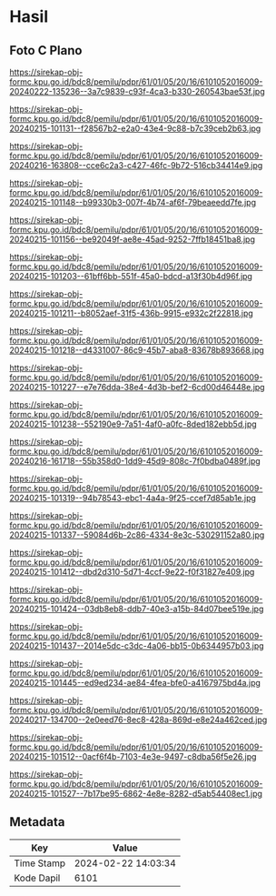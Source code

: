 # Hasil

## Foto C Plano

https://sirekap-obj-formc.kpu.go.id/bdc8/pemilu/pdpr/61/01/05/20/16/6101052016009-20240222-135236--3a7c9839-c93f-4ca3-b330-260543bae53f.jpg

https://sirekap-obj-formc.kpu.go.id/bdc8/pemilu/pdpr/61/01/05/20/16/6101052016009-20240215-101131--f28567b2-e2a0-43e4-9c88-b7c39ceb2b63.jpg

https://sirekap-obj-formc.kpu.go.id/bdc8/pemilu/pdpr/61/01/05/20/16/6101052016009-20240216-163808--cce6c2a3-c427-46fc-9b72-516cb34414e9.jpg

https://sirekap-obj-formc.kpu.go.id/bdc8/pemilu/pdpr/61/01/05/20/16/6101052016009-20240215-101148--b99330b3-007f-4b74-af6f-79beaeedd7fe.jpg

https://sirekap-obj-formc.kpu.go.id/bdc8/pemilu/pdpr/61/01/05/20/16/6101052016009-20240215-101156--be92049f-ae8e-45ad-9252-7ffb18451ba8.jpg

https://sirekap-obj-formc.kpu.go.id/bdc8/pemilu/pdpr/61/01/05/20/16/6101052016009-20240215-101203--61bff6bb-551f-45a0-bdcd-a13f30b4d96f.jpg

https://sirekap-obj-formc.kpu.go.id/bdc8/pemilu/pdpr/61/01/05/20/16/6101052016009-20240215-101211--b8052aef-31f5-436b-9915-e932c2f22818.jpg

https://sirekap-obj-formc.kpu.go.id/bdc8/pemilu/pdpr/61/01/05/20/16/6101052016009-20240215-101218--d4331007-86c9-45b7-aba8-83678b893668.jpg

https://sirekap-obj-formc.kpu.go.id/bdc8/pemilu/pdpr/61/01/05/20/16/6101052016009-20240215-101227--e7e76dda-38e4-4d3b-bef2-6cd00d46448e.jpg

https://sirekap-obj-formc.kpu.go.id/bdc8/pemilu/pdpr/61/01/05/20/16/6101052016009-20240215-101238--552190e9-7a51-4af0-a0fc-8ded182ebb5d.jpg

https://sirekap-obj-formc.kpu.go.id/bdc8/pemilu/pdpr/61/01/05/20/16/6101052016009-20240216-161718--55b358d0-1dd9-45d9-808c-7f0bdba0489f.jpg

https://sirekap-obj-formc.kpu.go.id/bdc8/pemilu/pdpr/61/01/05/20/16/6101052016009-20240215-101319--94b78543-ebc1-4a4a-9f25-ccef7d85ab1e.jpg

https://sirekap-obj-formc.kpu.go.id/bdc8/pemilu/pdpr/61/01/05/20/16/6101052016009-20240215-101337--59084d6b-2c86-4334-8e3c-530291152a80.jpg

https://sirekap-obj-formc.kpu.go.id/bdc8/pemilu/pdpr/61/01/05/20/16/6101052016009-20240215-101412--dbd2d310-5d71-4ccf-9e22-f0f31827e409.jpg

https://sirekap-obj-formc.kpu.go.id/bdc8/pemilu/pdpr/61/01/05/20/16/6101052016009-20240215-101424--03db8eb8-ddb7-40e3-a15b-84d07bee519e.jpg

https://sirekap-obj-formc.kpu.go.id/bdc8/pemilu/pdpr/61/01/05/20/16/6101052016009-20240215-101437--2014e5dc-c3dc-4a06-bb15-0b6344957b03.jpg

https://sirekap-obj-formc.kpu.go.id/bdc8/pemilu/pdpr/61/01/05/20/16/6101052016009-20240215-101445--ed9ed234-ae84-4fea-bfe0-a4167975bd4a.jpg

https://sirekap-obj-formc.kpu.go.id/bdc8/pemilu/pdpr/61/01/05/20/16/6101052016009-20240217-134700--2e0eed76-8ec8-428a-869d-e8e24a462ced.jpg

https://sirekap-obj-formc.kpu.go.id/bdc8/pemilu/pdpr/61/01/05/20/16/6101052016009-20240215-101512--0acf6f4b-7103-4e3e-9497-c8dba56f5e26.jpg

https://sirekap-obj-formc.kpu.go.id/bdc8/pemilu/pdpr/61/01/05/20/16/6101052016009-20240215-101527--7b17be95-6862-4e8e-8282-d5ab54408ec1.jpg


## Metadata

| Key        | Value               |
| ---------- | ------------------- |
| Time Stamp | 2024-02-22 14:03:34 |
| Kode Dapil | 6101                |



